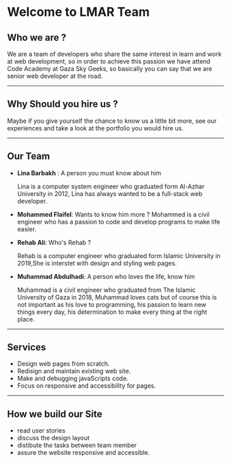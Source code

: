 # Welcome to LMAR Team

## Who we are ?

We are a team of developers who share the same interest in learn and work at web development, so in order to achieve this passion we have attend Code Academy at Gaza Sky Geeks, so basically you can say that we are senior web developer at the road.

---

## Why Should you hire us ?

Maybe if you give yourself the chance to know us a little bit more, see our experiences and take a look at the portfolio you would hire us.

---

## Our Team

- **Lina Barbakh** : A person you must know about him

  Lina is a computer system engineer who graduated form Al-Azhar University in 2012, Lina has always wanted to be a full-stack web developer.

- **Mohammed Flaifel**: Wants to know him more ?
  Mohammed is a civil engineer who has a passion to code and develop programs to make life easier.

* **Rehab Ali**: Who's Rehab ?

  Rehab is a computer engineer who graduated form Islamic University in 2019,She is interstet with design and styling web pages.

* **Muhammad Abdulhadi**: A person who loves the life, know him

  Muhammad is a civil engineer who graduated from The Islamic University of Gaza in 2018, Muhammad loves cats but of course this is not important as his love to programming, his passion to learn new things every day, his determination to make every thing at the right place.

---

## Services

- Design web pages from scratch.
- Redisign and maintain existing web site.
- Make and debugging javaScripts code.
- Focus on responsive and accessibility for pages.

---

## How we build our Site

- read user stories
- discuss the design layout
- distibute the tasks between team member
- assure the website responsive and accessible.
